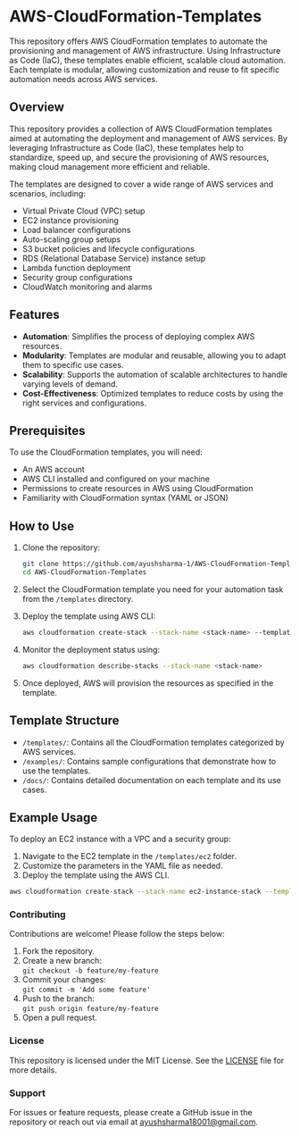 # AWS-CloudFormation-Templates
 This repository offers AWS CloudFormation templates to automate the provisioning and management of AWS infrastructure. Using Infrastructure as Code (IaC), these templates enable efficient, scalable cloud automation. Each template is modular, allowing customization and reuse to fit specific automation needs across AWS services.

## Overview

This repository provides a collection of AWS CloudFormation templates aimed at automating the deployment and management of AWS services. By leveraging Infrastructure as Code (IaC), these templates help to standardize, speed up, and secure the provisioning of AWS resources, making cloud management more efficient and reliable.

The templates are designed to cover a wide range of AWS services and scenarios, including:
- Virtual Private Cloud (VPC) setup
- EC2 instance provisioning
- Load balancer configurations
- Auto-scaling group setups
- S3 bucket policies and lifecycle configurations
- RDS (Relational Database Service) instance setup
- Lambda function deployment
- Security group configurations
- CloudWatch monitoring and alarms

## Features

- **Automation**: Simplifies the process of deploying complex AWS resources.
- **Modularity**: Templates are modular and reusable, allowing you to adapt them to specific use cases.
- **Scalability**: Supports the automation of scalable architectures to handle varying levels of demand.
- **Cost-Effectiveness**: Optimized templates to reduce costs by using the right services and configurations.

## Prerequisites

To use the CloudFormation templates, you will need:
- An AWS account
- AWS CLI installed and configured on your machine
- Permissions to create resources in AWS using CloudFormation
- Familiarity with CloudFormation syntax (YAML or JSON)

## How to Use

1. Clone the repository:
    ```bash
    git clone https://github.com/ayushsharma-1/AWS-CloudFormation-Templates.git
    cd AWS-CloudFormation-Templates
    ```

2. Select the CloudFormation template you need for your automation task from the `/templates` directory.

3. Deploy the template using AWS CLI:
    ```bash
    aws cloudformation create-stack --stack-name <stack-name> --template-body file://<template-file>.yaml --parameters ParameterKey=<Key>,ParameterValue=<Value>
    ```

4. Monitor the deployment status using:
    ```bash
    aws cloudformation describe-stacks --stack-name <stack-name>
    ```

5. Once deployed, AWS will provision the resources as specified in the template.

## Template Structure

- `/templates/`: Contains all the CloudFormation templates categorized by AWS services.
- `/examples/`: Contains sample configurations that demonstrate how to use the templates.
- `/docs/`: Contains detailed documentation on each template and its use cases.

## Example Usage

To deploy an EC2 instance with a VPC and a security group:
1. Navigate to the EC2 template in the `/templates/ec2` folder.
2. Customize the parameters in the YAML file as needed.
3. Deploy the template using the AWS CLI.

```bash
aws cloudformation create-stack --stack-name ec2-instance-stack --template-body file://ec2-instance.yaml --parameters ParameterKey=InstanceType,ParameterValue=t2.micro ParameterKey=KeyName,ParameterValue=MyKeyPair
```
### Contributing
Contributions are welcome! Please follow the steps below:

1. Fork the repository.
2. Create a new branch:  
   `git checkout -b feature/my-feature`
3. Commit your changes:  
   `git commit -m 'Add some feature'`
4. Push to the branch:  
   `git push origin feature/my-feature`
5. Open a pull request.

### License
This repository is licensed under the MIT License. See the [LICENSE](LICENSE) file for more details.

### Support
For issues or feature requests, please create a GitHub issue in the repository or reach out via email at ayushsharma18001@gmail.com.

